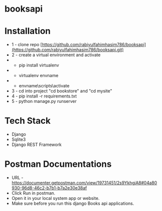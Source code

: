 # booksapi

# Installation
* 1 - clone repo [https://github.com/rabiyulfahimhasim786/booksapi](https://github.com/rabiyulfahimhasim786/booksapi.git)
* 2 - create a virtual environment and activate
*  - pip install virtualenv
*  - virtualenv envname
*  - envname\scripts\activate
* 3 - cd into project "cd bookstore" and  "cd mysite"
* 4 - pip install -r requirements.txt
* 5 - python manage.py runserver


# Tech Stack
* Django
* Sqlite3
* Django REST Framework

# Postman Documentations
* URL -  https://documenter.getpostman.com/view/19731451/2s9YkhgjA8#04a80930-96d8-46c2-b7b1-b7a2e30e38af
* Click Run in postman.
* Open it in your local system app or website.
* Make sure before you run this django Books api applications.

